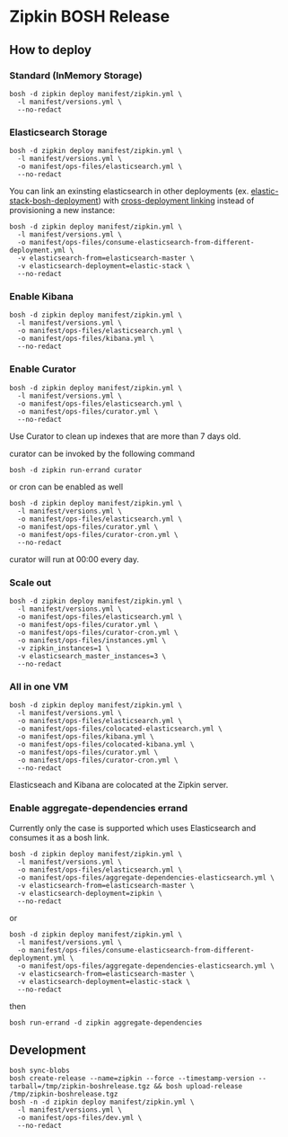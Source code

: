 # Zipkin BOSH Release

## How to deploy

### Standard (InMemory Storage)

```
bosh -d zipkin deploy manifest/zipkin.yml \
  -l manifest/versions.yml \
  --no-redact
```

###  Elasticsearch Storage

```
bosh -d zipkin deploy manifest/zipkin.yml \
  -l manifest/versions.yml \
  -o manifest/ops-files/elasticsearch.yml \
  --no-redact
```

You can link an exinsting elasticsearch in other deployments (ex. [elastic-stack-bosh-deployment](https://github.com/bosh-elastic-stack/elastic-stack-bosh-deployment)) with [cross-deployment linking](https://bosh.io/docs/links/#cross-deployment) instead of provisioning a new instance:

```
bosh -d zipkin deploy manifest/zipkin.yml \
  -l manifest/versions.yml \
  -o manifest/ops-files/consume-elasticsearch-from-different-deployment.yml \
  -v elasticsearch-from=elasticsearch-master \
  -v elasticsearch-deployment=elastic-stack \
  --no-redact
```

###  Enable Kibana

```
bosh -d zipkin deploy manifest/zipkin.yml \
  -l manifest/versions.yml \
  -o manifest/ops-files/elasticsearch.yml \
  -o manifest/ops-files/kibana.yml \
  --no-redact
```

### Enable Curator

```
bosh -d zipkin deploy manifest/zipkin.yml \
  -l manifest/versions.yml \
  -o manifest/ops-files/elasticsearch.yml \
  -o manifest/ops-files/curator.yml \
  --no-redact
```

Use Curator to clean up indexes that are more than 7 days old.

curator can be invoked by the following command

```
bosh -d zipkin run-errand curator
```

or cron can be enabled as well

```
bosh -d zipkin deploy manifest/zipkin.yml \
  -l manifest/versions.yml \
  -o manifest/ops-files/elasticsearch.yml \
  -o manifest/ops-files/curator.yml \
  -o manifest/ops-files/curator-cron.yml \
  --no-redact
```

curator will run at 00:00 every day.

### Scale out

```
bosh -d zipkin deploy manifest/zipkin.yml \
  -l manifest/versions.yml \
  -o manifest/ops-files/elasticsearch.yml \
  -o manifest/ops-files/curator.yml \
  -o manifest/ops-files/curator-cron.yml \
  -o manifest/ops-files/instances.yml \
  -v zipkin_instances=1 \
  -v elasticsearch_master_instances=3 \
  --no-redact
```

### All in one VM

```
bosh -d zipkin deploy manifest/zipkin.yml \
  -l manifest/versions.yml \
  -o manifest/ops-files/elasticsearch.yml \
  -o manifest/ops-files/colocated-elasticsearch.yml \
  -o manifest/ops-files/kibana.yml \
  -o manifest/ops-files/colocated-kibana.yml \
  -o manifest/ops-files/curator.yml \
  -o manifest/ops-files/curator-cron.yml \
  --no-redact
```

Elasticseach and Kibana are colocated at the Zipkin server.

### Enable aggregate-dependencies errand

Currently only the case is supported which uses Elasticsearch and consumes it as a bosh link.

```
bosh -d zipkin deploy manifest/zipkin.yml \
  -l manifest/versions.yml \
  -o manifest/ops-files/elasticsearch.yml \
  -o manifest/ops-files/aggregate-dependencies-elasticsearch.yml \
  -v elasticsearch-from=elasticsearch-master \
  -v elasticsearch-deployment=zipkin \
  --no-redact
```

or

```
bosh -d zipkin deploy manifest/zipkin.yml \
  -l manifest/versions.yml \
  -o manifest/ops-files/consume-elasticsearch-from-different-deployment.yml \
  -o manifest/ops-files/aggregate-dependencies-elasticsearch.yml \
  -v elasticsearch-from=elasticsearch-master \
  -v elasticsearch-deployment=elastic-stack \
  --no-redact
```

then


```
bosh run-errand -d zipkin aggregate-dependencies
```


## Development

```
bosh sync-blobs
bosh create-release --name=zipkin --force --timestamp-version --tarball=/tmp/zipkin-boshrelease.tgz && bosh upload-release /tmp/zipkin-boshrelease.tgz 
bosh -n -d zipkin deploy manifest/zipkin.yml \
  -l manifest/versions.yml \
  -o manifest/ops-files/dev.yml \
  --no-redact
```
